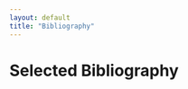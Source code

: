 ```yaml
---
layout: default
title: "Bibliography"
---
```

# Selected Bibliography


<div class="columns">
    <div class="column col-12 bibliography">
        <script src="https://bibbase.org/show?bib=https%3A%2F%2Fraw.githubusercontent.com%2Fmusic-encoding%2Fmusic-encoding.github.io%2Fmaster%2Fresources%2Fmei_bibliography.bib&jsonp=1&theme=dividers&nocache=1&authorFirst=1"></script>
    </div>
</div>
